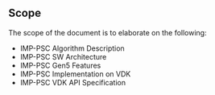 <!DOCTYPE html>
<html lang="en">
<head>
    <meta charset="UTF-8">
    <title>Document Title</title>
    <link rel="stylesheet" href="path/to/your/styles.css">
</head>
<body>

## Scope

The scope of the document is to elaborate on the following:

* IMP-PSC Algorithm Description
* IMP-PSC SW Architecture
* IMP-PSC Gen5 Features
* IMP-PSC Implementation on VDK
* IMP-PSC VDK API Specification